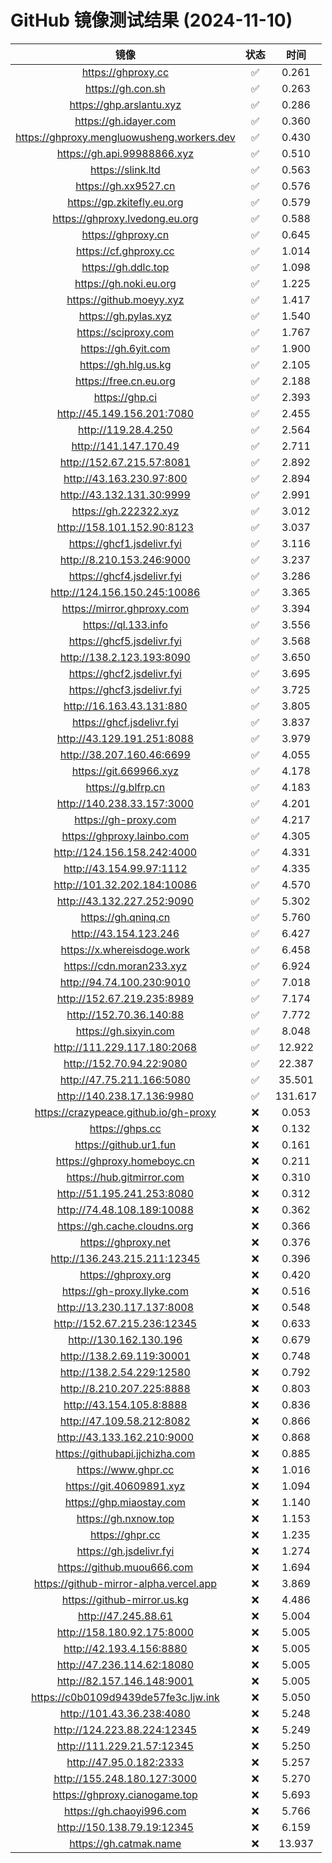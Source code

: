 # GitHub 镜像测试结果 (2024-11-10)

|  镜像  |  状态  |  时间  |
| :----: | :----: | :----: |
| https://ghproxy.cc | ✅ | 0.261 |
| https://gh.con.sh | ✅ | 0.263 |
| https://ghp.arslantu.xyz | ✅ | 0.286 |
| https://gh.idayer.com | ✅ | 0.360 |
| https://ghproxy.mengluowusheng.workers.dev | ✅ | 0.430 |
| https://gh.api.99988866.xyz | ✅ | 0.510 |
| https://slink.ltd | ✅ | 0.563 |
| https://gh.xx9527.cn | ✅ | 0.576 |
| https://gp.zkitefly.eu.org | ✅ | 0.579 |
| https://ghproxy.lvedong.eu.org | ✅ | 0.588 |
| https://ghproxy.cn | ✅ | 0.645 |
| https://cf.ghproxy.cc | ✅ | 1.014 |
| https://gh.ddlc.top | ✅ | 1.098 |
| https://gh.noki.eu.org | ✅ | 1.225 |
| https://github.moeyy.xyz | ✅ | 1.417 |
| https://gh.pylas.xyz | ✅ | 1.540 |
| https://sciproxy.com | ✅ | 1.767 |
| https://gh.6yit.com | ✅ | 1.900 |
| https://gh.hlg.us.kg | ✅ | 2.105 |
| https://free.cn.eu.org | ✅ | 2.188 |
| https://ghp.ci | ✅ | 2.393 |
| http://45.149.156.201:7080 | ✅ | 2.455 |
| http://119.28.4.250 | ✅ | 2.564 |
| http://141.147.170.49 | ✅ | 2.711 |
| http://152.67.215.57:8081 | ✅ | 2.892 |
| http://43.163.230.97:800 | ✅ | 2.894 |
| http://43.132.131.30:9999 | ✅ | 2.991 |
| https://gh.222322.xyz | ✅ | 3.012 |
| http://158.101.152.90:8123 | ✅ | 3.037 |
| https://ghcf1.jsdelivr.fyi | ✅ | 3.116 |
| http://8.210.153.246:9000 | ✅ | 3.237 |
| https://ghcf4.jsdelivr.fyi | ✅ | 3.286 |
| http://124.156.150.245:10086 | ✅ | 3.365 |
| https://mirror.ghproxy.com | ✅ | 3.394 |
| https://ql.133.info | ✅ | 3.556 |
| https://ghcf5.jsdelivr.fyi | ✅ | 3.568 |
| http://138.2.123.193:8090 | ✅ | 3.650 |
| https://ghcf2.jsdelivr.fyi | ✅ | 3.695 |
| https://ghcf3.jsdelivr.fyi | ✅ | 3.725 |
| http://16.163.43.131:880 | ✅ | 3.805 |
| https://ghcf.jsdelivr.fyi | ✅ | 3.837 |
| http://43.129.191.251:8088 | ✅ | 3.979 |
| http://38.207.160.46:6699 | ✅ | 4.055 |
| https://git.669966.xyz | ✅ | 4.178 |
| https://g.blfrp.cn | ✅ | 4.183 |
| http://140.238.33.157:3000 | ✅ | 4.201 |
| https://gh-proxy.com | ✅ | 4.217 |
| https://ghproxy.lainbo.com | ✅ | 4.305 |
| http://124.156.158.242:4000 | ✅ | 4.331 |
| http://43.154.99.97:1112 | ✅ | 4.335 |
| http://101.32.202.184:10086 | ✅ | 4.570 |
| http://43.132.227.252:9090 | ✅ | 5.302 |
| https://gh.qninq.cn | ✅ | 5.760 |
| http://43.154.123.246 | ✅ | 6.427 |
| https://x.whereisdoge.work | ✅ | 6.458 |
| https://cdn.moran233.xyz | ✅ | 6.924 |
| http://94.74.100.230:9010 | ✅ | 7.018 |
| http://152.67.219.235:8989 | ✅ | 7.174 |
| http://152.70.36.140:88 | ✅ | 7.772 |
| https://gh.sixyin.com | ✅ | 8.048 |
| http://111.229.117.180:2068 | ✅ | 12.922 |
| http://152.70.94.22:9080 | ✅ | 22.387 |
| http://47.75.211.166:5080 | ✅ | 35.501 |
| http://140.238.17.136:9980 | ✅ | 131.617 |
| https://crazypeace.github.io/gh-proxy | ❌ | 0.053 |
| https://ghps.cc | ❌ | 0.132 |
| https://github.ur1.fun | ❌ | 0.161 |
| https://ghproxy.homeboyc.cn | ❌ | 0.211 |
| https://hub.gitmirror.com | ❌ | 0.310 |
| http://51.195.241.253:8080 | ❌ | 0.312 |
| http://74.48.108.189:10088 | ❌ | 0.362 |
| https://gh.cache.cloudns.org | ❌ | 0.366 |
| https://ghproxy.net | ❌ | 0.376 |
| http://136.243.215.211:12345 | ❌ | 0.396 |
| https://ghproxy.org | ❌ | 0.420 |
| https://gh-proxy.llyke.com | ❌ | 0.516 |
| http://13.230.117.137:8008 | ❌ | 0.548 |
| http://152.67.215.236:12345 | ❌ | 0.633 |
| http://130.162.130.196 | ❌ | 0.679 |
| http://138.2.69.119:30001 | ❌ | 0.748 |
| http://138.2.54.229:12580 | ❌ | 0.792 |
| http://8.210.207.225:8888 | ❌ | 0.803 |
| http://43.154.105.8:8888 | ❌ | 0.836 |
| http://47.109.58.212:8082 | ❌ | 0.866 |
| http://43.133.162.210:9000 | ❌ | 0.868 |
| https://githubapi.jjchizha.com | ❌ | 0.885 |
| https://www.ghpr.cc | ❌ | 1.016 |
| https://git.40609891.xyz | ❌ | 1.094 |
| https://ghp.miaostay.com | ❌ | 1.140 |
| https://gh.nxnow.top | ❌ | 1.153 |
| https://ghpr.cc | ❌ | 1.235 |
| https://gh.jsdelivr.fyi | ❌ | 1.274 |
| https://github.muou666.com | ❌ | 1.694 |
| https://github-mirror-alpha.vercel.app | ❌ | 3.869 |
| https://github-mirror.us.kg | ❌ | 4.486 |
| http://47.245.88.61 | ❌ | 5.004 |
| http://158.180.92.175:8000 | ❌ | 5.005 |
| http://42.193.4.156:8880 | ❌ | 5.005 |
| http://47.236.114.62:18080 | ❌ | 5.005 |
| http://82.157.146.148:9001 | ❌ | 5.005 |
| https://c0b0109d9439de57fe3c.ljw.ink | ❌ | 5.050 |
| http://101.43.36.238:4080 | ❌ | 5.248 |
| http://124.223.88.224:12345 | ❌ | 5.249 |
| http://111.229.21.57:12345 | ❌ | 5.250 |
| http://47.95.0.182:2333 | ❌ | 5.257 |
| http://155.248.180.127:3000 | ❌ | 5.270 |
| https://ghproxy.cianogame.top | ❌ | 5.693 |
| https://gh.chaoyi996.com | ❌ | 5.766 |
| http://150.138.79.19:12345 | ❌ | 6.159 |
| https://gh.catmak.name | ❌ | 13.937 |

